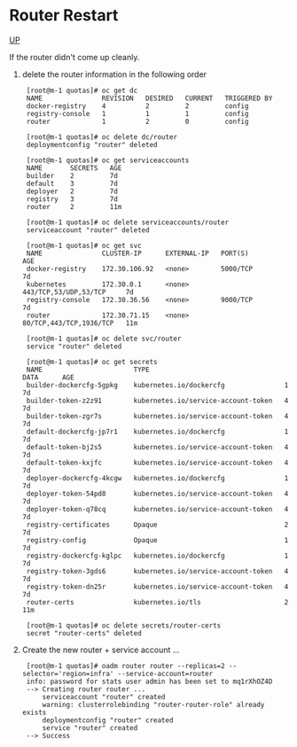 # Router Restart

[UP](OpenShift.html)

If the router didn't come up cleanly.

1) delete the router information in the following order

        [root@m-1 quotas]# oc get dc
        NAME               REVISION   DESIRED   CURRENT   TRIGGERED BY
        docker-registry    4          2         2         config
        registry-console   1          1         1         config
        router             1          2         0         config
        
        [root@m-1 quotas]# oc delete dc/router
        deploymentconfig "router" deleted
        
        [root@m-1 quotas]# oc get serviceaccounts
        NAME       SECRETS   AGE
        builder    2         7d
        default    3         7d
        deployer   2         7d
        registry   3         7d
        router     2         11m
        
        [root@m-1 quotas]# oc delete serviceaccounts/router
        serviceaccount "router" deleted
        
        [root@m-1 quotas]# oc get svc
        NAME               CLUSTER-IP      EXTERNAL-IP   PORT(S)                   AGE
        docker-registry    172.30.106.92   <none>        5000/TCP                  7d
        kubernetes         172.30.0.1      <none>        443/TCP,53/UDP,53/TCP     7d
        registry-console   172.30.36.56    <none>        9000/TCP                  7d
        router             172.30.71.15    <none>        80/TCP,443/TCP,1936/TCP   11m

        [root@m-1 quotas]# oc delete svc/router
        service "router" deleted

        [root@m-1 quotas]# oc get secrets
        NAME                       TYPE                                  DATA      AGE
        builder-dockercfg-5gpkg    kubernetes.io/dockercfg               1         7d
        builder-token-z2z91        kubernetes.io/service-account-token   4         7d
        builder-token-zgr7s        kubernetes.io/service-account-token   4         7d
        default-dockercfg-jp7r1    kubernetes.io/dockercfg               1         7d
        default-token-bj2s5        kubernetes.io/service-account-token   4         7d
        default-token-kxjfc        kubernetes.io/service-account-token   4         7d
        deployer-dockercfg-4kcgw   kubernetes.io/dockercfg               1         7d
        deployer-token-54pd8       kubernetes.io/service-account-token   4         7d
        deployer-token-q78cq       kubernetes.io/service-account-token   4         7d
        registry-certificates      Opaque                                2         7d
        registry-config            Opaque                                1         7d
        registry-dockercfg-kglpc   kubernetes.io/dockercfg               1         7d
        registry-token-3gds6       kubernetes.io/service-account-token   4         7d
        registry-token-dn25r       kubernetes.io/service-account-token   4         7d
        router-certs               kubernetes.io/tls                     2         11m

        [root@m-1 quotas]# oc delete secrets/router-certs
        secret "router-certs" deleted

2) Create the new router + service account ...

        [root@m-1 quotas]# oadm router router --replicas=2 --selector='region=infra' --service-account=router
        info: password for stats user admin has been set to mq1rXhOZ4D
        --> Creating router router ...
            serviceaccount "router" created
            warning: clusterrolebinding "router-router-role" already exists
            deploymentconfig "router" created
            service "router" created
        --> Success


